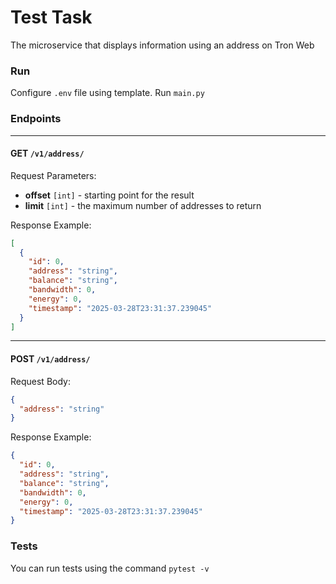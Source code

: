 # Test Task

The microservice that displays information using an address on Tron Web

### Run

Configure `.env` file using template. Run `main.py`

### Endpoints

---
#### GET `/v1/address/`
Request Parameters:
+ **offset** `[int]` - starting point for the result
+ **limit** `[int]` - the maximum number of addresses to return

Response Example:
```json
[
  {
    "id": 0,
    "address": "string",
    "balance": "string",
    "bandwidth": 0,
    "energy": 0,
    "timestamp": "2025-03-28T23:31:37.239045"
  }
]
```
---
#### POST `/v1/address/`
Request Body:
```json
{
  "address": "string"
}
```

Response Example:
```json
{
  "id": 0,
  "address": "string",
  "balance": "string",
  "bandwidth": 0,
  "energy": 0,
  "timestamp": "2025-03-28T23:31:37.239045"
}
```

### Tests

You can run tests using the command `pytest -v`

